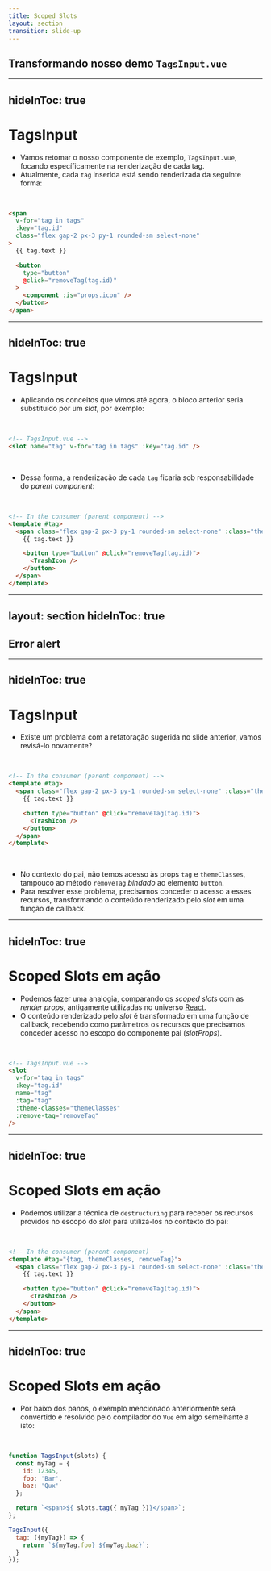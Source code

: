 ```yaml
---
title: Scoped Slots
layout: section
transition: slide-up
---
```


<!-- Scoped Slots -->
<section>
  <h1 class="section-title">
    Transformando nosso demo <code>TagsInput.vue</code>
  </h1>
</section>

---
hideInToc: true
---

# TagsInput

- Vamos retomar o nosso componente de exemplo, `TagsInput.vue`, focando específicamente na renderização de cada tag.
- Atualmente, cada `tag` inserida está sendo renderizada da seguinte forma:

<br>

```html
<span
  v-for="tag in tags"
  :key="tag.id"
  class="flex gap-2 px-3 py-1 rounded-sm select-none"
>
  {{ tag.text }}

  <button
    type="button"
    @click="removeTag(tag.id)"
  >
    <component :is="props.icon" />
  </button>
</span>
```

---
hideInToc: true
---

# TagsInput

- Aplicando os conceitos que vimos até agora, o bloco anterior seria substituído por um _slot_, por exemplo:

<br>

```html
<!-- TagsInput.vue -->
<slot name="tag" v-for="tag in tags" :key="tag.id" />
```

<br>

- Dessa forma, a renderização de cada `tag` ficaria sob responsabilidade do _parent component_:

<br>

```html
<!-- In the consumer (parent component) -->
<template #tag>
  <span class="flex gap-2 px-3 py-1 rounded-sm select-none" :class="themeClasses">
    {{ tag.text }}

    <button type="button" @click="removeTag(tag.id)">
      <TrashIcon />
    </button>
  </span>
</template>
```

---
layout: section
hideInToc: true
---

<!-- Scoped Slots -->
<section>
  <h1 class="section-title">
    Error alert <noto-warning />
  </h1>
</section>

---
hideInToc: true
---

# TagsInput

- Existe um problema com a refatoração sugerida no slide anterior, vamos revisá-lo novamente?

<br>

```html {all|3|4|6|all}
<!-- In the consumer (parent component) -->
<template #tag>
  <span class="flex gap-2 px-3 py-1 rounded-sm select-none" :class="themeClasses">
    {{ tag.text }}

    <button type="button" @click="removeTag(tag.id)">
      <TrashIcon />
    </button>
  </span>
</template>
```

<br>

- No contexto do pai, não temos acesso às props `tag` e `themeClasses`, tampouco ao método `removeTag` _bindado_ ao elemento `button`.
- Para resolver esse problema, precisamos conceder o acesso a esses recursos, transformando o conteúdo renderizado pelo _slot_ em uma função de callback.

---
hideInToc: true
---

# Scoped Slots em ação

- Podemos fazer uma analogia, comparando os _scoped slots_ com as _render props_, antigamente utilizadas no universo [React](https://legacy.reactjs.org/docs/render-props.html).
- O conteúdo renderizado pelo _slot_ é transformado em uma função de callback, recebendo como parâmetros os recursos que precisamos conceder acesso no escopo do componente pai (_slotProps_).

<br>

```html
<!-- TagsInput.vue -->
<slot 
  v-for="tag in tags" 
  :key="tag.id" 
  name="tag"
  :tag="tag"
  :theme-classes="themeClasses"
  :remove-tag="removeTag"
/>
```

---
hideInToc: true
---

# Scoped Slots em ação

- Podemos utilizar a técnica de `destructuring` para receber os recursos providos no escopo do _slot_ para utilizá-los no contexto do pai:

<br>

```html
<!-- In the consumer (parent component) -->
<template #tag="{tag, themeClasses, removeTag}">
  <span class="flex gap-2 px-3 py-1 rounded-sm select-none" :class="themeClasses">
    {{ tag.text }}

    <button type="button" @click="removeTag(tag.id)">
      <TrashIcon />
    </button>
  </span>
</template>
```

---
hideInToc: true
---

# Scoped Slots em ação

- Por baixo dos panos, o exemplo mencionado anteriormente será convertido e resolvido pelo compilador do `Vue` em algo semelhante a isto:

<br>

```js
function TagsInput(slots) {
  const myTag = {
    id: 12345,
    foo: 'Bar',
    baz: 'Qux'
  };

  return `<span>${ slots.tag({ myTag })}</span>`;
};

TagsInput({
  tag: ({myTag}) => {
    return `${myTag.foo} ${myTag.baz}`;
  }
});
```